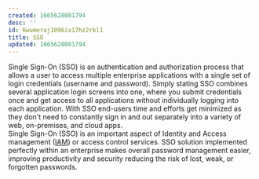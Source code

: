 ```yaml
---
created: 1665628081794
desc: ''
id: 6wumeraj1096ix17hz2rkl1
title: SSO
updated: 1665628081794
---
```

   
Single Sign-On (SSO) is an authentication and authorization process that allows a user to access multiple enterprise applications with a single set of login credentials (username and password). Simply stating SSO combines several application login screens into one, where you submit credentials once and get access to all applications without individually logging into each application. With SSO end-users time and efforts get minimized as they don't need to constantly sign in and out separately into a variety of web, on-premises, and cloud apps.   
Single Sign-On (SSO) is an important aspect of Identity and Access management ([IAM](../devlog/IAM.md)) or access control services. SSO solution implemented perfectly within an enterprise makes overall password management easier, improving productivity and security reducing the risk of lost, weak, or forgotten passwords.